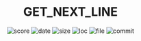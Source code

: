 <h1 align="center">GET_NEXT_LINE</h1>

<p align="center">
    <img alt="score" src="https://img.shields.io/static/v1?label=status&message=ongoing&color=red&logo=42&logoColor=green">
    <img alt="date" src="https://img.shields.io/static/v1?label=date&message=May%2014th,%202023&color=ff6984&logo=Cachet&logoColor=green">
    <img alt="size" src="https://img.shields.io/github/languages/code-size/darrenkuro/42_get_next_line?label=size">
    <img alt="loc" src="https://img.shields.io/tokei/lines/github/darrenkuro/42_get_next_line?label=lines">
    <img alt="file" src="https://img.shields.io/github/directory-file-count/darrenkuro/42_get_next_line/submitted?label=files">
    <img alt="commit" src="https://img.shields.io/github/last-commit/darrenkuro/42_get_next_line">
</p>


